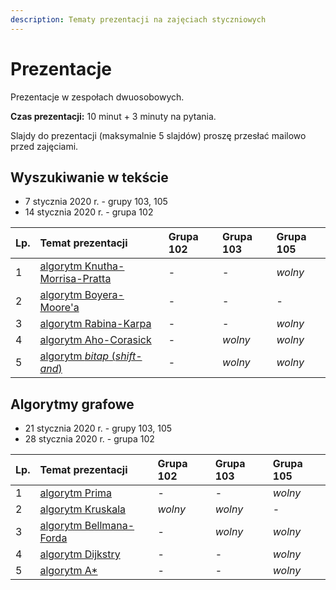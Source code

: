 ```yaml
---
description: Tematy prezentacji na zajęciach styczniowych
---
```


# Prezentacje

Prezentacje w zespołach dwuosobowych.

**Czas prezentacji:** 10 minut + 3 minuty na pytania.

Slajdy do prezentacji \(maksymalnie 5 slajdów\) proszę przesłać mailowo przed zajęciami.

## **Wyszukiwanie w tekście**

* 7 stycznia 2020 r. - grupy 103, 105
* 14 stycznia 2020 r. - grupa 102

| Lp. | Temat prezentacji | Grupa 102 | Grupa 103 | Grupa 105 |
| :--- | :--- | :--- | :--- | :--- |
| 1 | [algorytm Knutha-Morrisa-Pratta](https://en.wikipedia.org/wiki/Knuth%E2%80%93Morris%E2%80%93Pratt_algorithm) | - | - | _wolny_ |
| 2 | [algorytm Boyera-Moore'a](https://en.wikipedia.org/wiki/Boyer%E2%80%93Moore_string-search_algorithm) | - | - | - |
| 3 | [algorytm Rabina-Karpa](https://en.wikipedia.org/wiki/Rabin%E2%80%93Karp_algorithm) | - | - | _wolny_ |
| 4 | [algorytm Aho-Corasick](https://en.wikipedia.org/wiki/Aho%E2%80%93Corasick_algorithm) | - | _wolny_ | _wolny_ |
| 5 | [algorytm _bitap_ \(_shift-and_\)](https://en.wikipedia.org/wiki/Bitap_algorithm) | - | _wolny_ | _wolny_ |

## Algorytmy grafowe

* 21 stycznia 2020 r. - grupy 103, 105
* 28 stycznia 2020 r. - grupa 102

| Lp. | Temat prezentacji | Grupa 102 | Grupa 103 | Grupa 105 |
| :--- | :--- | :--- | :--- | :--- |
| 1 | [algorytm Prima](https://en.wikipedia.org/wiki/Prim%27s_algorithm) | - | - | _wolny_ |
| 2 | [algorytm Kruskala](https://en.wikipedia.org/wiki/Kruskal%27s_algorithm) | _wolny_ | _wolny_ | - |
| 3 | [algorytm Bellmana-Forda](https://en.wikipedia.org/wiki/Bellman%E2%80%93Ford_algorithm) | - | _wolny_ | _wolny_ |
| 4 | [algorytm Dijkstry](https://en.wikipedia.org/wiki/Dijkstra%27s_algorithm) | - | - | _wolny_ |
| 5 | [algorytm A\*](https://en.wikipedia.org/wiki/A*_search_algorithm) | - | - | _wolny_ |

